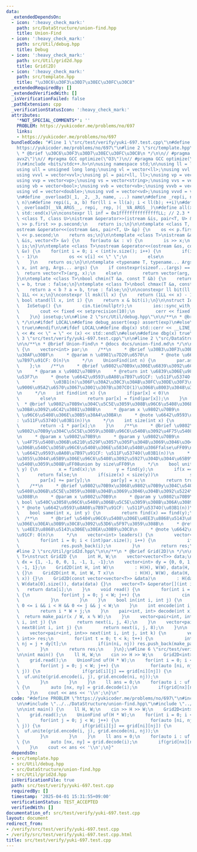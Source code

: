 ```yaml
---
data:
  _extendedDependsOn:
  - icon: ':heavy_check_mark:'
    path: src/DataStructure/union-find.hpp
    title: Union-Find
  - icon: ':heavy_check_mark:'
    path: src/Util/debug.hpp
    title: Debug
  - icon: ':heavy_check_mark:'
    path: src/Util/grid2d.hpp
    title: Grid(2D)
  - icon: ':heavy_check_mark:'
    path: src/template.hpp
    title: "\u30C6\u30F3\u30D7\u30EC\u30FC\u30C8"
  _extendedRequiredBy: []
  _extendedVerifiedWith: []
  _isVerificationFailed: false
  _pathExtension: cpp
  _verificationStatusIcon: ':heavy_check_mark:'
  attributes:
    '*NOT_SPECIAL_COMMENTS*': ''
    PROBLEM: https://yukicoder.me/problems/no/697
    links:
    - https://yukicoder.me/problems/no/697
  bundledCode: "#line 1 \"src/test/verify/yuki-697.test.cpp\"\n#define PROBLEM \"\
    https://yukicoder.me/problems/no/697\"\n#line 2 \"src/template.hpp\"\n\n/**\n\
    \ * @brief \u30C6\u30F3\u30D7\u30EC\u30FC\u30C8\n */\n\n// #pragma GCC target(\"\
    avx2\")\n// #pragma GCC optimize(\"O3\")\n// #pragma GCC optimize(\"unroll-loops\"\
    )\n#include <bits/stdc++.h>\n\nusing namespace std;\n\nusing ll = long long;\n\
    using ull = unsigned long long;\nusing vl = vector<ll>;\nusing vvl = vector<vl>;\n\
    using vvvl = vector<vvl>;\nusing pl = pair<ll, ll>;\nusing vp = vector<pl>;\n\
    using vvp = vector<vp>;\nusing vs = vector<string>;\nusing vvs = vector<vs>;\n\
    using vb = vector<bool>;\nusing vvb = vector<vb>;\nusing vvvb = vector<vvb>;\n\
    using vd = vector<double>;\nusing vvd = vector<vd>;\nusing vvvd = vector<vvd>;\n\
    \n#define _overload3(_1, _2, _3, name, ...) name\n#define _rep(i, n) repi(i, 0,\
    \ n)\n#define repi(i, a, b) for(ll i = ll(a); i < ll(b); ++i)\n#define rep(...)\
    \ _overload3(__VA_ARGS__, repi, _rep, )(__VA_ARGS__)\n#define all(x) std::begin(x),\
    \ std::end(x)\n\nconstexpr ll inf = 0x1fffffffffffffffLL; // 2.3 * 10^18\n\ntemplate\
    \ <class T, class U>\nistream &operator>>(istream &is, pair<T, U> &p) {\n    is\
    \ >> p.first >> p.second;\n    return is;\n}\n\ntemplate <class T, class U>\n\
    ostream &operator<<(ostream &os, pair<T, U> &p) {\n    os << p.first << \" \"\
    \ << p.second;\n    return os;\n}\n\ntemplate <class T>\nistream &operator>>(istream\
    \ &is, vector<T> &v) {\n    for(auto &x : v) {\n        is >> x;\n    }\n    return\
    \ is;\n}\n\ntemplate <class T>\nostream &operator<<(ostream &os, const vector<T>\
    \ &v) {\n    for(int i = 0; i < (int)v.size(); i++) {\n        if(i != (int)v.size()\
    \ - 1)\n            os << v[i] << \" \";\n        else\n            os << v[i];\n\
    \    }\n    return os;\n}\n\ntemplate <typename T, typename... Args>\nauto vec(T\
    \ x, int arg, Args... args) {\n    if constexpr(sizeof...(args) == 0)\n      \
    \  return vector<T>(arg, x);\n    else\n        return vector(arg, vec<T>(x, args...));\n\
    }\n\ntemplate <class T>\nbool chmin(T &a, const T &b) {\n    return a > b ? a\
    \ = b, true : false;\n}\ntemplate <class T>\nbool chmax(T &a, const T &b) {\n\
    \    return a < b ? a = b, true : false;\n}\n\nconstexpr ll bit(ll x) {\n    return\
    \ 1LL << x;\n}\nconstexpr ll msk(ll x) {\n    return (1LL << x) - 1;\n}\nconstexpr\
    \ bool stand(ll x, int i) {\n    return x & bit(i);\n}\n\nstruct IoSetup {\n \
    \   IoSetup() {\n        cin.tie(nullptr);\n        ios::sync_with_stdio(false);\n\
    \        cout << fixed << setprecision(10);\n        cerr << fixed << setprecision(10);\n\
    \    }\n} iosetup;\n\n#line 2 \"src/Util/debug.hpp\"\n\n/**\n * @brief Debug\n\
    \ */\n\n#ifdef LOCAL\n#define debug_assert(exp) assert(exp)\n#else\n#define debug_assert(exp)\
    \ true\n#endif\n\n#ifdef LOCAL\n#define dbg(x) std::cerr << __LINE__ << \" : \"\
    \ << #x << \" = \" << (x) << std::endl\n#else\n#define dbg(x) true\n#endif\n#line\
    \ 3 \"src/test/verify/yuki-697.test.cpp\"\n\n#line 2 \"src/DataStructure/union-find.hpp\"\
    \n\n/**\n * @brief Union-Find\n * @docs docs/union-find.md\n */\n\nstruct UnionFind\
    \ {\n    vector<int> par;\n    /**\n     * @brief \u30B3\u30F3\u30B9\u30C8\u30E9\
    \u30AF\u30BF\n     * @param n \u8981\u7D20\u6570\n     * @note \u6642\u9593\u8A08\
    \u7B97\u91CF: O(n)\n     */\n    UnionFind(int n) {\n        par.assign(n, -1);\n\
    \    };\n    /**\n     * @brief \u9802\u70B9x\u306E\u6839\u3092\u6C42\u3081\u308B\
    \n     * @param x \u9802\u70B9\n     * @return int \u6839\u306E\u9802\u70B9\u756A\
    \u53F7\n     * @note \u6642\u9593\u8A08\u7B97\u91CF: \u511F\u5374O(\u03B1(n))\n\
    \     *       \u03B1(n)\u306F\u30A2\u30C3\u30AB\u30FC\u30DE\u30F3\u95A2\u6570\u306E\
    \u9006\u95A2\u6570\u3067\u3001\u307B\u307CO(1)\u3068\u8003\u3048\u3066\u826F\u3044\
    \n     */\n    int find(int x) {\n        if(par[x] < 0)\n            return x;\n\
    \        else\n            return par[x] = find(par[x]);\n    }\n    /**\n   \
    \  * @brief \u9802\u70B9x\u304C\u5C5E\u3059\u308B\u96C6\u5408\u306E\u30B5\u30A4\
    \u30BA\u3092\u6C42\u3081\u308B\n     * @param x \u9802\u70B9\n     * @return int\
    \ \u96C6\u5408\u306E\u30B5\u30A4\u30BA\n     * @note \u6642\u9593\u8A08\u7B97\u91CF\
    : \u511F\u5374O(\u03B1(n))\n     */\n    int size(int x) {\n        x = find(x);\n\
    \        return -1 * par[x];\n    }\n    /**\n     * @brief \u9802\u70B9x\u3068\
    \u9802\u70B9y\u304C\u5C5E\u3059\u308B\u96C6\u5408\u3092\u4F75\u5408\u3059\u308B\
    \n     * @param x \u9802\u70B9\n     * @param y \u9802\u70B9\n     * @return bool\
    \ \u4F75\u5408\u306B\u6210\u529F\u3057\u305F\u304B\u3069\u3046\u304B\uFF08\u65E2\
    \u306B\u540C\u3058\u96C6\u5408\u306E\u5834\u5408\u306Ffalse\uFF09\n     * @note\
    \ \u6642\u9593\u8A08\u7B97\u91CF: \u511F\u5374O(\u03B1(n))\n     *       \u5C0F\
    \u3055\u3044\u65B9\u306E\u96C6\u5408\u3092\u5927\u304D\u3044\u65B9\u306B\u4F75\
    \u5408\u3059\u308B\uFF08union by size\uFF09\n     */\n    bool unite(int x, int\
    \ y) {\n        x = find(x);\n        y = find(y);\n        if(x == y)\n     \
    \       return false;\n        if(size(x) < size(y))\n            swap(x, y);\n\
    \        par[x] += par[y];\n        par[y] = x;\n        return true;\n    }\n\
    \    /**\n     * @brief \u9802\u70B9x\u3068\u9802\u70B9y\u304C\u540C\u3058\u96C6\
    \u5408\u306B\u5C5E\u3059\u308B\u304B\u3069\u3046\u304B\u3092\u5224\u5B9A\u3059\
    \u308B\n     * @param x \u9802\u70B9\n     * @param y \u9802\u70B9\n     * @return\
    \ bool \u540C\u3058\u96C6\u5408\u306B\u5C5E\u3059\u308B\u306A\u3089true\n    \
    \ * @note \u6642\u9593\u8A08\u7B97\u91CF: \u511F\u5374O(\u03B1(n))\n     */\n\
    \    bool same(int x, int y) {\n        return find(x) == find(y);\n    }\n  \
    \  /**\n     * @brief \u5404\u96C6\u5408\u306E\u4EE3\u8868\u5143\uFF08\u6839\uFF09\
    \u306E\u30EA\u30B9\u30C8\u3092\u53D6\u5F97\u3059\u308B\n     * @return vector<int>\
    \ \u4EE3\u8868\u5143\u306E\u30EA\u30B9\u30C8\n     * @note \u6642\u9593\u8A08\u7B97\
    \u91CF: O(n)\n     */\n    vector<int> leaders() {\n        vector<int> res;\n\
    \        for(int i = 0; i < (int)par.size(); i++) {\n            if(par[i] < 0)\n\
    \                res.push_back(i);\n        }\n        return res;\n    }\n};\n\
    #line 2 \"src/Util/grid2d.hpp\"\n\n/**\n * @brief Grid(2D)\n */\n\ntemplate <typename\
    \ T>\nstruct Grid2D {\n    int H, W;\n    vector<vector<T>> data;\n    vector<int>\
    \ dx = {1, -1, 0, 0, 1, -1, 1, -1};\n    vector<int> dy = {0, 0, 1, -1, 1, -1,\
    \ -1, 1};\n    Grid2D(int H, int W)\n        : H(H), W(W), data(H, vector<T>(W))\
    \ {}\n    Grid2D(int H, int W, T x)\n        : H(H), W(W), data(H, vector<T>(W,\
    \ x)) {}\n    Grid2D(const vector<vector<T>> &data)\n        : H(data.size()),\
    \ W(data[0].size()), data(data) {}\n    vector<T> &operator[](int i) {\n     \
    \   return data[i];\n    }\n    void read() {\n        for(int i = 0; i < H; i++)\
    \ {\n            for(int j = 0; j < W; j++) {\n                cin >> data[i][j];\n\
    \            }\n        }\n    }\n    bool in(int i, int j) {\n        return\
    \ 0 <= i && i < H && 0 <= j && j < W;\n    }\n    int encode(int i, int j) {\n\
    \        return i * W + j;\n    }\n    pair<int, int> decode(int x) {\n      \
    \  return make_pair(x / W, x % W);\n    }\n    vector<pair<int, int>> next4(int\
    \ i, int j) {\n        return next(i, j, 4);\n    }\n    vector<pair<int, int>>\
    \ next8(int i, int j) {\n        return next(i, j, 8);\n    }\n\n  private:\n\
    \    vector<pair<int, int>> next(int i, int j, int k) {\n        vector<pair<int,\
    \ int>> res;\n        for(int t = 0; t < k; t++) {\n            int ni = i + dx[t],\
    \ nj = j + dy[t];\n            if(in(ni, nj)) res.push_back(make_pair(ni, nj));\n\
    \        }\n        return res;\n    }\n};\n#line 6 \"src/test/verify/yuki-697.test.cpp\"\
    \n\nint main() {\n    ll H, W;\n    cin >> H >> W;\n    Grid2D<int> grid(H, W);\n\
    \    grid.read();\n    UnionFind uf(H * W);\n    for(int i = 0; i < H; i++) {\n\
    \        for(int j = 0; j < W; j++) {\n            for(auto [ni, nj] : grid.next4(i,\
    \ j)) {\n                if(grid[i][j] == grid[ni][nj]) {\n                  \
    \  uf.unite(grid.encode(i, j), grid.encode(ni, nj));\n                }\n    \
    \        }\n        }\n    }\n    ll ans = 0;\n    for(auto i : uf.leaders())\
    \ {\n        auto [nx, ny] = grid.decode(i);\n        if(grid[nx][ny] == 1) ans++;\n\
    \    }\n    cout << ans << '\\n';\n}\n"
  code: "#define PROBLEM \"https://yukicoder.me/problems/no/697\"\n#include \"../../template.hpp\"\
    \n\n#include \"../../DataStructure/union-find.hpp\"\n#include \"../../Util/grid2d.hpp\"\
    \n\nint main() {\n    ll H, W;\n    cin >> H >> W;\n    Grid2D<int> grid(H, W);\n\
    \    grid.read();\n    UnionFind uf(H * W);\n    for(int i = 0; i < H; i++) {\n\
    \        for(int j = 0; j < W; j++) {\n            for(auto [ni, nj] : grid.next4(i,\
    \ j)) {\n                if(grid[i][j] == grid[ni][nj]) {\n                  \
    \  uf.unite(grid.encode(i, j), grid.encode(ni, nj));\n                }\n    \
    \        }\n        }\n    }\n    ll ans = 0;\n    for(auto i : uf.leaders())\
    \ {\n        auto [nx, ny] = grid.decode(i);\n        if(grid[nx][ny] == 1) ans++;\n\
    \    }\n    cout << ans << '\\n';\n}"
  dependsOn:
  - src/template.hpp
  - src/Util/debug.hpp
  - src/DataStructure/union-find.hpp
  - src/Util/grid2d.hpp
  isVerificationFile: true
  path: src/test/verify/yuki-697.test.cpp
  requiredBy: []
  timestamp: '2025-04-01 15:31:55+09:00'
  verificationStatus: TEST_ACCEPTED
  verifiedWith: []
documentation_of: src/test/verify/yuki-697.test.cpp
layout: document
redirect_from:
- /verify/src/test/verify/yuki-697.test.cpp
- /verify/src/test/verify/yuki-697.test.cpp.html
title: src/test/verify/yuki-697.test.cpp
---
```

